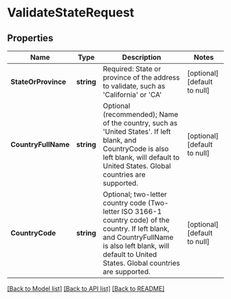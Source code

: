 # ValidateStateRequest

## Properties
Name | Type | Description | Notes
------------ | ------------- | ------------- | -------------
**StateOrProvince** | **string** | Required: State or province of the address to validate, such as &#39;California&#39; or &#39;CA&#39; | [optional] [default to null]
**CountryFullName** | **string** | Optional (recommended); Name of the country, such as &#39;United States&#39;.  If left blank, and CountryCode is also left blank, will default to United States.  Global countries are supported. | [optional] [default to null]
**CountryCode** | **string** | Optional; two-letter country code (Two-letter ISO 3166-1 country code) of the country.  If left blank, and CountryFullName is also left blank, will default to United States.  Global countries are supported. | [optional] [default to null]

[[Back to Model list]](../README.md#documentation-for-models) [[Back to API list]](../README.md#documentation-for-api-endpoints) [[Back to README]](../README.md)


